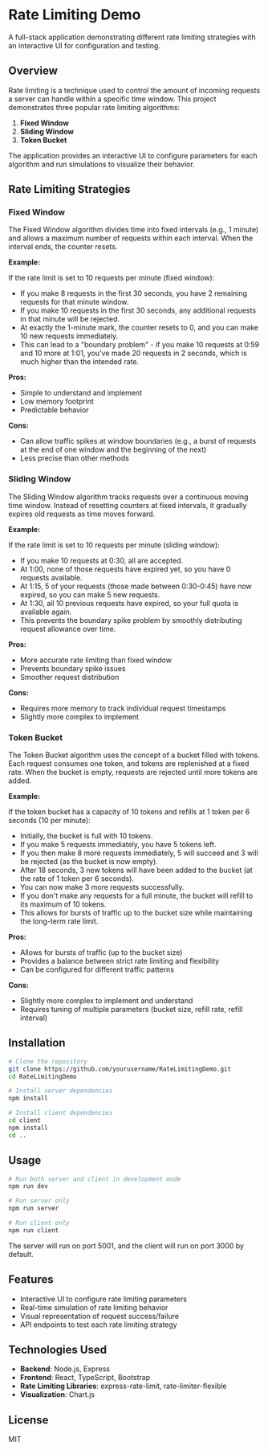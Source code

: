# Rate Limiting Demo

A full-stack application demonstrating different rate limiting strategies with an interactive UI for configuration and testing.

## Overview

Rate limiting is a technique used to control the amount of incoming requests a server can handle within a specific time window. This project demonstrates three popular rate limiting algorithms:

1. **Fixed Window**
2. **Sliding Window**
3. **Token Bucket**

The application provides an interactive UI to configure parameters for each algorithm and run simulations to visualize their behavior.

## Rate Limiting Strategies

### Fixed Window

The Fixed Window algorithm divides time into fixed intervals (e.g., 1 minute) and allows a maximum number of requests within each interval. When the interval ends, the counter resets.

**Example:**

If the rate limit is set to 10 requests per minute (fixed window):
- If you make 8 requests in the first 30 seconds, you have 2 remaining requests for that minute window.
- If you make 10 requests in the first 30 seconds, any additional requests in that minute will be rejected.
- At exactly the 1-minute mark, the counter resets to 0, and you can make 10 new requests immediately.
- This can lead to a "boundary problem" - if you make 10 requests at 0:59 and 10 more at 1:01, you've made 20 requests in 2 seconds, which is much higher than the intended rate.

**Pros:**
- Simple to understand and implement
- Low memory footprint
- Predictable behavior

**Cons:**
- Can allow traffic spikes at window boundaries (e.g., a burst of requests at the end of one window and the beginning of the next)
- Less precise than other methods

### Sliding Window

The Sliding Window algorithm tracks requests over a continuous moving time window. Instead of resetting counters at fixed intervals, it gradually expires old requests as time moves forward.

**Example:**

If the rate limit is set to 10 requests per minute (sliding window):
- If you make 10 requests at 0:30, all are accepted.
- At 1:00, none of those requests have expired yet, so you have 0 requests available.
- At 1:15, 5 of your requests (those made between 0:30-0:45) have now expired, so you can make 5 new requests.
- At 1:30, all 10 previous requests have expired, so your full quota is available again.
- This prevents the boundary spike problem by smoothly distributing request allowance over time.

**Pros:**
- More accurate rate limiting than fixed window
- Prevents boundary spike issues
- Smoother request distribution

**Cons:**
- Requires more memory to track individual request timestamps
- Slightly more complex to implement

### Token Bucket

The Token Bucket algorithm uses the concept of a bucket filled with tokens. Each request consumes one token, and tokens are replenished at a fixed rate. When the bucket is empty, requests are rejected until more tokens are added.

**Example:**

If the token bucket has a capacity of 10 tokens and refills at 1 token per 6 seconds (10 per minute):
- Initially, the bucket is full with 10 tokens.
- If you make 5 requests immediately, you have 5 tokens left.
- If you then make 8 more requests immediately, 5 will succeed and 3 will be rejected (as the bucket is now empty).
- After 18 seconds, 3 new tokens will have been added to the bucket (at the rate of 1 token per 6 seconds).
- You can now make 3 more requests successfully.
- If you don't make any requests for a full minute, the bucket will refill to its maximum of 10 tokens.
- This allows for bursts of traffic up to the bucket size while maintaining the long-term rate limit.

**Pros:**
- Allows for bursts of traffic (up to the bucket size)
- Provides a balance between strict rate limiting and flexibility
- Can be configured for different traffic patterns

**Cons:**
- Slightly more complex to implement and understand
- Requires tuning of multiple parameters (bucket size, refill rate, refill interval)

## Installation

```bash
# Clone the repository
git clone https://github.com/yourusername/RateLimitingDemo.git
cd RateLimitingDemo

# Install server dependencies
npm install

# Install client dependencies
cd client
npm install
cd ..
```

## Usage

```bash
# Run both server and client in development mode
npm run dev

# Run server only
npm run server

# Run client only
npm run client
```

The server will run on port 5001, and the client will run on port 3000 by default.

## Features

- Interactive UI to configure rate limiting parameters
- Real-time simulation of rate limiting behavior
- Visual representation of request success/failure
- API endpoints to test each rate limiting strategy

## Technologies Used

- **Backend**: Node.js, Express
- **Frontend**: React, TypeScript, Bootstrap
- **Rate Limiting Libraries**: express-rate-limit, rate-limiter-flexible
- **Visualization**: Chart.js

## License

MIT